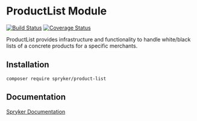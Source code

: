 # ProductList Module
[![Build Status](https://travis-ci.org/spryker/product-list.svg)](https://travis-ci.org/spryker/product-list)
[![Coverage Status](https://coveralls.io/repos/github/spryker/product-list/badge.svg)](https://coveralls.io/github/spryker/product-list)

ProductList provides infrastructure and functionality to handle white/black lists of a concrete products for a specific merchants.

## Installation

```
composer require spryker/product-list
```

## Documentation

[Spryker Documentation](https://academy.spryker.com/developing_with_spryker/module_guide/modules.html)
